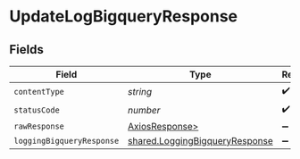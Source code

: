 # UpdateLogBigqueryResponse


## Fields

| Field                                                                            | Type                                                                             | Required                                                                         | Description                                                                      |
| -------------------------------------------------------------------------------- | -------------------------------------------------------------------------------- | -------------------------------------------------------------------------------- | -------------------------------------------------------------------------------- |
| `contentType`                                                                    | *string*                                                                         | :heavy_check_mark:                                                               | N/A                                                                              |
| `statusCode`                                                                     | *number*                                                                         | :heavy_check_mark:                                                               | N/A                                                                              |
| `rawResponse`                                                                    | [AxiosResponse>](https://axios-http.com/docs/res_schema)                         | :heavy_minus_sign:                                                               | N/A                                                                              |
| `loggingBigqueryResponse`                                                        | [shared.LoggingBigqueryResponse](../../models/shared/loggingbigqueryresponse.md) | :heavy_minus_sign:                                                               | OK                                                                               |